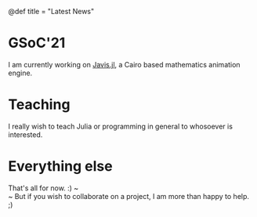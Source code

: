 @def title = "Latest News"

# GSoC'21
I am currently working on [Javis.jl](https://github.com/Wikunia/Javis.jl), a Cairo based mathematics animation engine. 

# Teaching
I really wish to teach Julia or programming in general to whosoever is interested.

# Everything else
That's all for now. :) ~~~<br>~~~
But if you wish to collaborate on a project, I am more than happy to help. ;)
